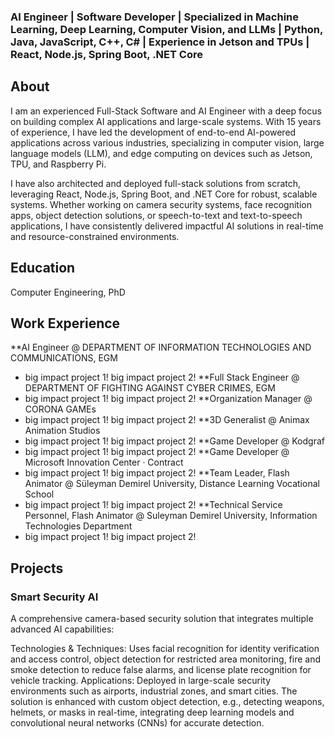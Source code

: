 ### AI Engineer | Software Developer | Specialized in Machine Learning, Deep Learning, Computer Vision, and LLMs | Python, Java, JavaScript, C++, C# | Experience in Jetson and TPUs | React, Node.js, Spring Boot, .NET Core

## About
I am an experienced Full-Stack Software and AI Engineer with a deep focus on building complex AI applications and large-scale systems. With 15 years of experience, I have led the development of end-to-end AI-powered applications across various industries, specializing in computer vision, large language models (LLM), and edge computing on devices such as Jetson, TPU, and Raspberry Pi.

I have also architected and deployed full-stack solutions from scratch, leveraging React, Node.js, Spring Boot, and .NET Core for robust, scalable systems. Whether working on camera security systems, face recognition apps, object detection solutions, or speech-to-text and text-to-speech applications, I have consistently delivered impactful AI solutions in real-time and resource-constrained environments.


## Education
Computer Engineering, PhD
## Work Experience
**AI Engineer @ DEPARTMENT OF INFORMATION TECHNOLOGIES AND COMMUNICATIONS, EGM
- big impact project 1!
  big impact project 2!
**Full Stack Engineer @ DEPARTMENT OF FIGHTING AGAINST CYBER CRIMES, EGM
- big impact project 1!
  big impact project 2!
**Organization Manager @ CORONA GAMEs
- big impact project 1!
  big impact project 2!
**3D Generalist @ Animax Animation Studios
- big impact project 1!
  big impact project 2!
**Game Developer @ Kodgraf 
- big impact project 1!
  big impact project 2!
**Game Developer @ Microsoft Innovation Center · Contract 
- big impact project 1!
  big impact project 2!
**Team Leader, Flash Animator @ Süleyman Demirel University, Distance Learning Vocational School
- big impact project 1!
  big impact project 2!
**Technical Service Personnel, Flash Animator @ Suleyman Demirel University, Information Technologies Department
- big impact project 1!
  big impact project 2!
## Projects
### Smart Security AI
A comprehensive camera-based security solution that integrates multiple advanced AI capabilities:

Technologies & Techniques: 
Uses facial recognition for identity verification and access control, object detection for restricted area monitoring, fire and smoke detection to reduce false alarms, and license plate recognition for vehicle tracking.
Applications: Deployed in large-scale security environments such as airports, industrial zones, and smart cities. The solution is enhanced with custom object detection, e.g., detecting weapons, helmets, or masks in real-time, integrating deep learning models and convolutional neural networks (CNNs) for accurate detection.
